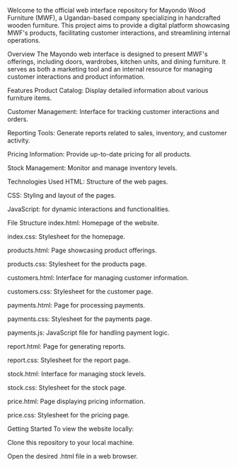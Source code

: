 Welcome to the official web interface repository for Mayondo Wood Furniture (MWF), a Ugandan-based company specializing in handcrafted wooden furniture. This project aims to provide a digital platform showcasing MWF's products, facilitating customer interactions, and streamlining internal operations.

Overview
The Mayondo web interface is designed to present MWF's offerings, including doors, wardrobes, kitchen units, and dining furniture. It serves as both a marketing tool and an internal resource for managing customer interactions and product information.

Features
Product Catalog: Display detailed information about various furniture items.

Customer Management: Interface for tracking customer interactions and orders.

Reporting Tools: Generate reports related to sales, inventory, and customer activity.

Pricing Information: Provide up-to-date pricing for all products.

Stock Management: Monitor and manage inventory levels.

Technologies Used
HTML: Structure of the web pages.

CSS: Styling and layout of the pages.

JavaScript:  for dynamic interactions and functionalities.

File Structure
index.html: Homepage of the website.

index.css: Stylesheet for the homepage.

products.html: Page showcasing product offerings.

products.css: Stylesheet for the products page.

customers.html: Interface for managing customer information.

customers.css: Stylesheet for the customer page.

payments.html: Page for processing payments.

payments.css: Stylesheet for the payments page.

payments.js: JavaScript file for handling payment logic.

report.html: Page for generating reports.

report.css: Stylesheet for the report page.

stock.html: Interface for managing stock levels.

stock.css: Stylesheet for the stock page.

price.html: Page displaying pricing information.

price.css: Stylesheet for the pricing page.

Getting Started
To view the website locally:

Clone this repository to your local machine.

Open the desired .html file in a web browser.
